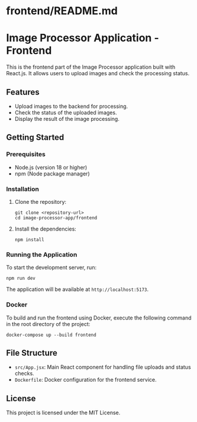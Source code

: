 # frontend/README.md

# Image Processor Application - Frontend

This is the frontend part of the Image Processor application built with React.js. It allows users to upload images and check the processing status.

## Features

- Upload images to the backend for processing.
- Check the status of the uploaded images.
- Display the result of the image processing.

## Getting Started

### Prerequisites

- Node.js (version 18 or higher)
- npm (Node package manager)

### Installation

1. Clone the repository:
   ```
   git clone <repository-url>
   cd image-processor-app/frontend
   ```

2. Install the dependencies:
   ```
   npm install
   ```

### Running the Application

To start the development server, run:
```
npm run dev
```

The application will be available at `http://localhost:5173`.

### Docker

To build and run the frontend using Docker, execute the following command in the root directory of the project:
```
docker-compose up --build frontend
```

## File Structure

- `src/App.jsx`: Main React component for handling file uploads and status checks.
- `Dockerfile`: Docker configuration for the frontend service.

## License

This project is licensed under the MIT License.
